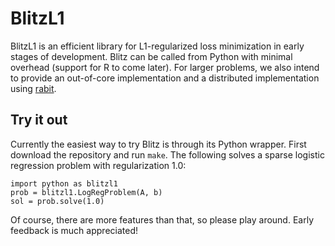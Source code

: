 # BlitzL1

BlitzL1 is an efficient library for L1-regularized loss minimization in early stages of development.  Blitz can be called from Python with minimal overhead (support for R to come later).  For larger problems, we also intend to provide an out-of-core implementation and a distributed implementation using [rabit](https://github.com/tqchen/rabit).

## Try it out

Currently the easiest way to try Blitz is through its Python wrapper.  First download the repository and run `make`.  The following solves a sparse logistic regression problem with regularization 1.0:
```
import python as blitzl1
prob = blitzl1.LogRegProblem(A, b)
sol = prob.solve(1.0)
```
Of course, there are more features than that, so please play around.  Early feedback is much appreciated!
